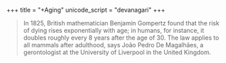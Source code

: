 +++
title = "+Aging"
unicode_script = "devanagari"
+++

>  In 1825, British mathematician Benjamin Gompertz found that the risk of dying rises exponentially with age; in humans, for instance, it doubles roughly every 8 years after the age of 30. The law applies to all mammals after adulthood, says João Pedro De Magalhães, a gerontologist at the University of Liverpool in the United Kingdom. 
